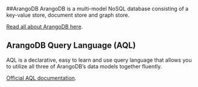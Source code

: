 ##ArangoDB
ArangoDB is a multi-model NoSQL database consisting of a key-value store, document store and graph store.

[Read all about ArangoDB here](https://www.arangodb.com/).
## ArangoDB Query Language (AQL)
AQL is a declarative, easy to learn and use query language that allows you to utilize all three of ArangoDB’s data models together fluently.

[Official AQL documentation](https://www.arangodb.com/docs/stable/aql/).
